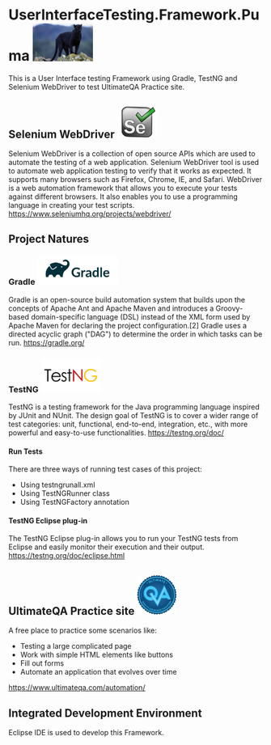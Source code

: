 # UserInterfaceTesting.Framework.Puma <img src ="UserInterfaceTesting.Framework.Puma/images/puma.jpg" width=119>
This is a User Interface testing Framework using Gradle, TestNG and Selenium WebDriver to test UltimateQA Practice site.

## Selenium WebDriver <img src ="UserInterfaceTesting.Framework.Puma/images/selenium.png" width=79>
Selenium WebDriver is a collection of open source APIs which are used to automate the testing of a web application. Selenium WebDriver tool is used to automate web application testing to verify that it works as expected. It supports many browsers such as Firefox, Chrome, IE, and Safari. WebDriver is a web automation framework that allows you to execute your tests against different browsers. It also enables you to use a programming language in creating your test scripts. https://www.seleniumhq.org/projects/webdriver/

## Project Natures

### Gradle <img src ="UserInterfaceTesting.Framework.Puma/images/gradle.png" width=159>
Gradle is an open-source build automation system that builds upon the concepts of Apache Ant and Apache Maven and introduces a Groovy-based domain-specific language (DSL) instead of the XML form used by Apache Maven for declaring the project configuration.[2] Gradle uses a directed acyclic graph ("DAG") to determine the order in which tasks can be run.
https://gradle.org/

### TestNG <img src ="UserInterfaceTesting.Framework.Puma/images/testng.png" width=119>
TestNG is a testing framework for the Java programming language inspired by JUnit and NUnit. The design goal of TestNG is to cover a wider range of test categories: unit, functional, end-to-end, integration, etc., with more powerful and easy-to-use functionalities.
https://testng.org/doc/

#### Run Tests
There are three ways of running test cases of this project:
* Using testngrunall.xml
* Using TestNGRunner class
* Using TestNGFactory annotation

#### TestNG Eclipse plug-in
The TestNG Eclipse plug-in allows you to run your TestNG tests from Eclipse and easily monitor their execution and their output.
https://testng.org/doc/eclipse.html

## UltimateQA Practice site <img src ="UserInterfaceTesting.Framework.Puma/images/ultimateqa.png" width=79>
A free place to practice some scenarios like:
* Testing a large complicated page
* Work with simple HTML elements like buttons
* Fill out forms
* Automate an application that evolves over time

https://www.ultimateqa.com/automation/

## Integrated Development Environment
Eclipse IDE is used to develop this Framework.
